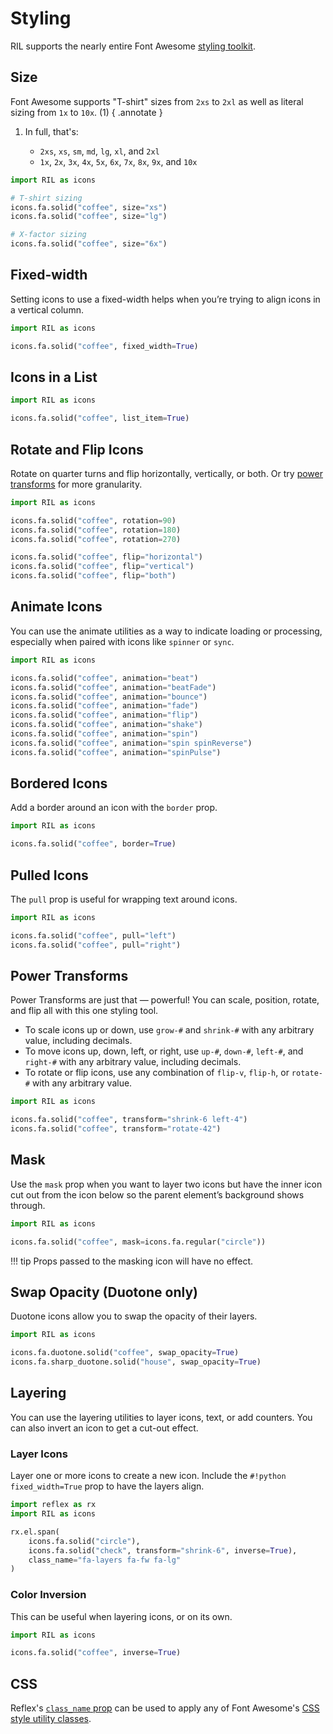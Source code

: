 # Styling

RIL supports the nearly entire Font Awesome [styling toolkit](https://docs.fontawesome.com/web/use-with/react/style).

## Size

Font Awesome supports "T-shirt" sizes from `2xs` to `2xl` as well as literal sizing from `1x` to `10x`. (1)
{ .annotate }

1. In full, that's:

    - `2xs`, `xs`, `sm`, `md`, `lg`, `xl`, and `2xl`
    - `1x`, `2x`, `3x`, `4x`, `5x`, `6x`, `7x`, `8x`, `9x`, and `10x`

```python
import RIL as icons

# T-shirt sizing
icons.fa.solid("coffee", size="xs")
icons.fa.solid("coffee", size="lg")

# X-factor sizing
icons.fa.solid("coffee", size="6x")
```

## Fixed-width

Setting icons to use a fixed-width helps when you’re trying to align icons in a vertical column.

```python
import RIL as icons

icons.fa.solid("coffee", fixed_width=True)
```

## Icons in a List

```python
import RIL as icons

icons.fa.solid("coffee", list_item=True)
```

## Rotate and Flip Icons

Rotate on quarter turns and flip horizontally, vertically, or both. Or try [power transforms](#power-transforms)
for more granularity.

```python
import RIL as icons

icons.fa.solid("coffee", rotation=90)
icons.fa.solid("coffee", rotation=180)
icons.fa.solid("coffee", rotation=270)

icons.fa.solid("coffee", flip="horizontal")
icons.fa.solid("coffee", flip="vertical")
icons.fa.solid("coffee", flip="both")
```

## Animate Icons

You can use the animate utilities as a way to indicate loading or processing, especially when paired with 
icons like `spinner` or `sync`.

```python
import RIL as icons

icons.fa.solid("coffee", animation="beat")
icons.fa.solid("coffee", animation="beatFade")
icons.fa.solid("coffee", animation="bounce")
icons.fa.solid("coffee", animation="fade")
icons.fa.solid("coffee", animation="flip")
icons.fa.solid("coffee", animation="shake")
icons.fa.solid("coffee", animation="spin")
icons.fa.solid("coffee", animation="spin spinReverse")
icons.fa.solid("coffee", animation="spinPulse")
```

## Bordered Icons

Add a border around an icon with the `border` prop.

```python
import RIL as icons

icons.fa.solid("coffee", border=True)
```

## Pulled Icons

The `pull` prop is useful for wrapping text around icons.

```python
import RIL as icons

icons.fa.solid("coffee", pull="left")
icons.fa.solid("coffee", pull="right")
```

## Power Transforms

Power Transforms are just that — powerful! You can scale, position, rotate, and flip all with this one styling tool.

- To scale icons up or down, use `grow-#` and `shrink-#` with any arbitrary value, including decimals.
- To move icons up, down, left, or right, use `up-#`, `down-#`, `left-#`, and `right-#` with any arbitrary value, including decimals.
- To rotate or flip icons, use any combination of `flip-v`, `flip-h`, or `rotate-#` with any arbitrary value.

```python
import RIL as icons

icons.fa.solid("coffee", transform="shrink-6 left-4")
icons.fa.solid("coffee", transform="rotate-42")
```

## Mask

Use the `mask` prop when you want to layer two icons but have the inner icon cut out from the icon below so the 
parent element’s background shows through.

```python
import RIL as icons

icons.fa.solid("coffee", mask=icons.fa.regular("circle"))
```

!!! tip
    Props passed to the masking icon will have no effect.

## Swap Opacity (Duotone only)

Duotone icons allow you to swap the opacity of their layers.

```python
import RIL as icons

icons.fa.duotone.solid("coffee", swap_opacity=True)
icons.fa.sharp_duotone.solid("house", swap_opacity=True)
```

## Layering

You can use the layering utilities to layer icons, text, or add counters. You can also invert an icon to get a cut-out effect.

### Layer Icons

Layer one or more icons to create a new icon. Include the `#!python fixed_width=True` prop to have the layers align.

```python
import reflex as rx
import RIL as icons

rx.el.span(
    icons.fa.solid("circle"),
    icons.fa.solid("check", transform="shrink-6", inverse=True),
    class_name="fa-layers fa-fw fa-lg"
)
```

### Color Inversion

This can be useful when layering icons, or on its own.

```python
import RIL as icons

icons.fa.solid("coffee", inverse=True)
```

## CSS

Reflex's [`class_name` prop](https://reflex.dev/docs/components/props/#html-props) can be used to apply any of Font Awesome's 
[CSS style utility classes](https://docs.fontawesome.com/web/style/style-cheatsheet).
